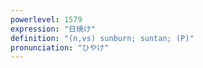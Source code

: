 ```yaml
---
powerlevel: 1579
expression: "日焼け"
definition: "(n,vs) sunburn; suntan; (P)"
pronunciation: "ひやけ"
---
```

